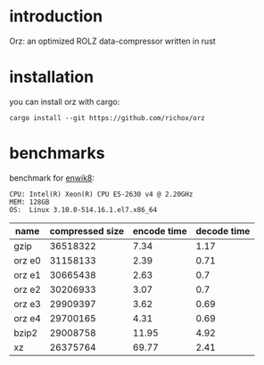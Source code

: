 introduction
============
Orz: an optimized ROLZ data-compressor written in rust

installation
============
you can install orz with cargo:

    cargo install --git https://github.com/richox/orz

benchmarks
==========
benchmark for [enwik8](http://mattmahoney.net/dc/text):

    CPU: Intel(R) Xeon(R) CPU E5-2630 v4 @ 2.20GHz
    MEM: 128GB
    OS:  Linux 3.10.0-514.16.1.el7.x86_64

| name   | compressed size | encode time | decode time |
|--------|-----------------|-------------|-------------|
| gzip   | 36518322        | 7.34        | 1.17        |
| orz e0 | 31158133        | 2.39        | 0.71        |
| orz e1 | 30665438        | 2.63        | 0.7         |
| orz e2 | 30206933        | 3.07        | 0.7         |
| orz e3 | 29909397        | 3.62        | 0.69        |
| orz e4 | 29700165        | 4.31        | 0.69        |
| bzip2  | 29008758        | 11.95       | 4.92        |
| xz     | 26375764        | 69.77       | 2.41        |
